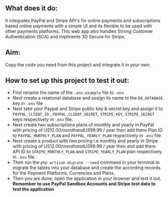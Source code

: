 ## What does it do:
It integrates PayPal and Stripe API's for online payments and subscriptions based online payments with a simple UI and its flexible to be used with other payments platforms. This web app also handles Strong Customer Authentication (SCA) and implments 3D Secure for Stripe.  

## Aim:
Copy the code you need from this project and integrate it in your own.

## How to set up this project to test it out:
- First rename the name of the `.env.example` file to `.env`
- Next create a relational database and assign its name to the `DB_DATABASE` key in `.env` file
- Next take your Paypal and Stripe public key & secret key and assign it to `PAYPAL_CLIENT_ID` , `PAYPAL_CLIENT_SECRET`, `STRIPE_KEY`, `STRIPE_SECRET` keys respectively in `.env` file.
- Next create two subscriptions plans of monthly and yearly in PayPal with pricing of US$12.00 / month and US$99.99 / year then add there Plan ID to `PAYPAL_MONTHLY_PLAN` and `PAYPAL_YEARLY_PLAN` respectively in `.env` file. 
- Next create a product with two pricing i.e monthly and yearly in Stripe with pricing of US$12.00 / month and US$99.99 / year then and add there API ID to `STRIPE_MONTHLY_PLAN` and `STRIPE_YEARLY_PLAN` plan respectively in `.env` file.
- Then run the `php artisan migrate --seed` command in your terminal to migrate the tables into your database and create the according records for the Payment Platforms, Currencies and Plans.
- Then you are done, open the application in your browser and test it out.
**Remember to use PayPal Sandbox Accounts and Stripe test data to test the application**